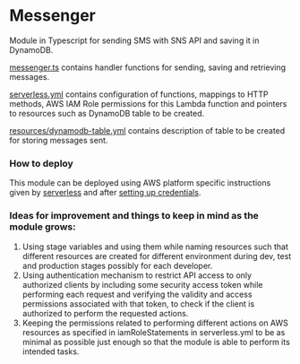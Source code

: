 # Messenger
Module in Typescript for sending SMS with SNS API and saving it in DynamoDB.

[messenger.ts](https://github.com/patelatharva/messenger/blob/master/messenger.ts) contains handler functions for sending, saving and retrieving messages.

[serverless.yml](https://github.com/patelatharva/messenger/blob/master/serverless.yml) contains configuration of functions, mappings to HTTP methods, AWS IAM Role permissions for this Lambda function and pointers to resources such as DynamoDB table to be created.

[resources/dynamodb-table.yml](https://github.com/patelatharva/messenger/blob/master/resources/dynamodb-table.yml) contains description of table to be created for storing messages sent.

### How to deploy
This module can be deployed using AWS platform specific instructions given by [serverless](https://serverless.com/framework/docs/providers/aws/guide/deploying/) and after [setting up credentials](https://serverless.com/framework/docs/providers/aws/guide/credentials/).

### Ideas for improvement and things to keep in mind as the module grows:
1. Using stage variables and using them while naming resources such that different resources are created for different environment during dev, test and production stages possibly for each developer.
2. Using authentication mechanism to restrict API access to only authorized clients by including some security access token while performing each request and verifying the validity and access permissions associated with that token, to check if the client is authorized to perform the requested actions.
3. Keeping the permissions related to performing different actions on AWS resources as specified in iamRoleStatements in serverless.yml to be as minimal as possible just enough so that the module is able to perform its intended tasks.

